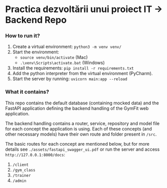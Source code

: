 # Practica dezvoltării unui proiect IT → Backend Repo

### How to run it?
1. Create a virtual environment: `python3 -m venv venv/`
2. Start the environment: 
   - `source venv/bin/activate` (Mac) 
   - `.\venv\Scripts\activate.bat` (Windows)
3. Install the requirements: `pip install -r requirements.txt`
4. Add the python interpreter from the virtual environment (PyCharm).
5. Start the server by running: `uvicorn main:app --reload` 

### What it contains?
This repo contains the default database (containing mocked data) and the FastAPI application defining the backend handling of the GymFit web application. 

The backend handling contains a router, service, repository and model file for each concept the application is using. Each of these concepts (and other necessary models) have their own route and folder present in `/src`.

The basic routes for each concept are mentioned below, but for more details see `./assets/fastapi_swagger_ui.pdf` or run the server and access `http://127.0.0.1:8000/docs`:
1. `/client`
2. `/gym_class`
3. `/trainer`
4. `/admin`
